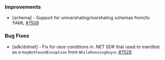 
### Improvements


- [schema] - Support for unmarshaling/marshaling schemas from/to YAML
  [#7509](https://github.com/pulumi/pulumi/pull/7509)

### Bug Fixes

- [sdk/dotnet] - Fix for race conditions in .NET SDK that used to
  manifest as a `KeyNotFoundException` from `WhileRunningAsync`
  [#7529](https://github.com/pulumi/pulumi/pull/7529)
